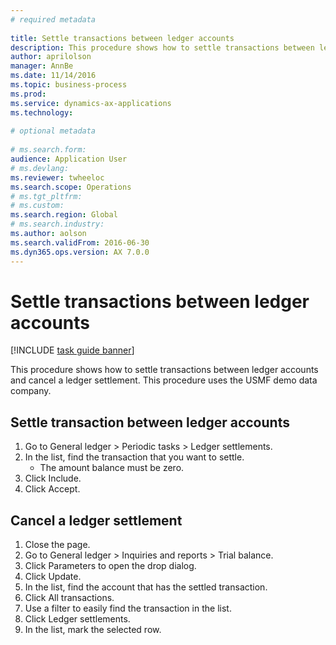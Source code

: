 ```yaml
--- 
# required metadata 
 
title: Settle transactions between ledger accounts
description: This procedure shows how to settle transactions between ledger accounts and cancel a ledger settlement. 
author: aprilolson
manager: AnnBe 
ms.date: 11/14/2016
ms.topic: business-process 
ms.prod:  
ms.service: dynamics-ax-applications 
ms.technology:  
 
# optional metadata 
 
# ms.search.form:   
audience: Application User 
# ms.devlang:  
ms.reviewer: twheeloc
ms.search.scope: Operations 
# ms.tgt_pltfrm:  
# ms.custom:  
ms.search.region: Global
# ms.search.industry: 
ms.author: aolson
ms.search.validFrom: 2016-06-30 
ms.dyn365.ops.version: AX 7.0.0 
---
```

# Settle transactions between ledger accounts

[!INCLUDE [task guide banner](../../includes/task-guide-banner.md)]

This procedure shows how to settle transactions between ledger accounts and cancel a ledger settlement. This procedure uses the USMF demo data company.


## Settle transaction between ledger accounts
1. Go to General ledger > Periodic tasks > Ledger settlements.
2. In the list, find the transaction that you want to settle.
    * The amount balance must be zero.  
3. Click Include.
4. Click Accept.

## Cancel a ledger settlement
1. Close the page.
2. Go to General ledger > Inquiries and reports > Trial balance.
3. Click Parameters to open the drop dialog.
4. Click Update.
5. In the list, find the account that has the settled transaction.
6. Click All transactions.
7. Use a filter to easily find the transaction in the list.
8. Click Ledger settlements.
9. In the list, mark the selected row.

